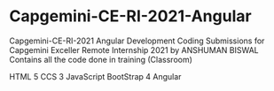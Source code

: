 # Capgemini-CE-RI-2021-Angular
Capgemini-CE-RI-2021 Angular Development
Coding Submissions for Capgemini Exceller Remote Internship 2021 by ANSHUMAN BISWAL Contains all the code done in training (Classroom)

HTML 5
CCS 3
JavaScript
BootStrap 4
Angular
